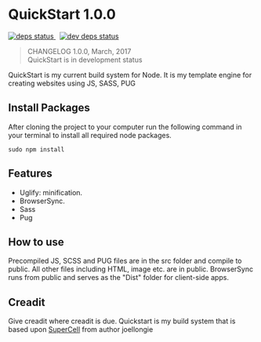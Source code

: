 # QuickStart 1.0.0

<a href="https://david-dm.org/scorpiocoding/QuickStart">
  <img src="https://david-dm.org/scorpiocoding/QuickStart/status.svg" alt="deps status"/>
</a>&nbsp;
<a href="https://david-dm.org/scorpiocoding/QuickStart#info=devDependencies">
  <img src="https://david-dm.org/scorpiocoding/QuickStart/dev-status.svg" alt="dev deps status"/>
</a>

> CHANGELOG 1.0.0, March, 2017     
> QuickStart is in development status


QuickStart is my current build system for Node. It is my template engine for creating websites using JS, SASS, PUG

## Install Packages

After cloning the project to your computer run the following command in your terminal to install all required node packages.

    sudo npm install

## Features

- Uglify: minification.
- BrowserSync.
- Sass
- Pug

## How to use

Precompiled JS, SCSS and PUG files are in the src folder and compile to public.  All other files including HTML, image etc. are in public.  BrowserSync runs from public and serves as the "Dist" folder for client-side apps.

## Creadit

Give creadit where creadit is due.
Quickstart is my build system that is based upon <a href="https://github.com/joellongie/superCell">SuperCell</a> from author joellongie

